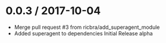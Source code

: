 
0.0.3 / 2017-10-04
==================

  * Merge pull request #3 from ricbra/add_superagent_module
  * Added superagent to dependencies
Initial Release alpha
